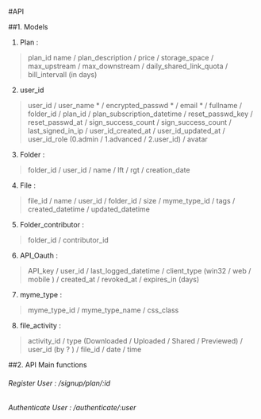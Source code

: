 #API 

##1.  Models

1. Plan : 
>plan_id
name
/ plan_description
/ price
/ storage_space
/ max_upstream
/ max_downstream
/ daily_shared_link_quota
/ bill_intervall (in days)

2.  user_id
>user_id
/ user_name *
/ encrypted_passwd *
/ email *
/ fullname
/ folder_id
/ plan_id
/ plan_subscription_datetime
/ reset_passwd_key
/ reset_passwd_at
/ sign_success_count
/ sign_success_count
/ last_signed_in_ip
/ user_id_created_at
/ user_id_updated_at
/ user_id_role (0.admin / 1.advanced / 2.user_id)
/ avatar

3.  Folder : 
>folder_id
/ user_id
/ name
/ lft
/ rgt
/ creation_date

4.  File : 
>file_id
/ name
/ user_id
/ folder_id
/ size
/ myme_type_id
/ tags
/ created_datetime
/ updated_datetime

5.  Folder_contributor : 
>folder_id
/ contributor_id

6.  API_Oauth : 
>API_key
/ user_id
/ last_logged_datetime
/ client_type (win32  / web / mobile )
/ created_at
/ revoked_at
/ expires_in (days)

7.  myme_type : 
>myme_type_id
/ myme_type_name
/ css_class

8.  file_activity : 
>activity_id
/ type (Downloaded / Uploaded / Shared / Previewed)
/ user_id (by ? )
/ file_id
/ date
/ time




##2.	API Main functions

###### Register User : /signup/plan/:id
###### Authenticate User : /authenticate/:user
